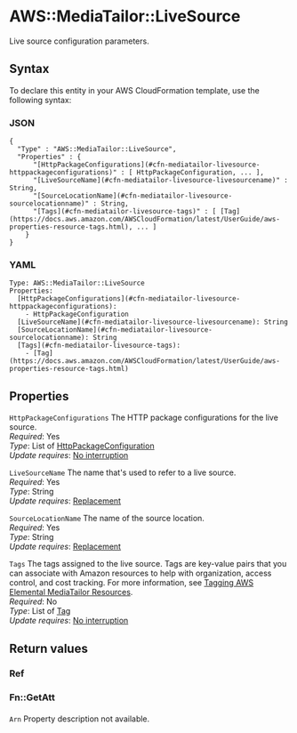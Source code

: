 # AWS::MediaTailor::LiveSource<a name="aws-resource-mediatailor-livesource"></a>

Live source configuration parameters\.

## Syntax<a name="aws-resource-mediatailor-livesource-syntax"></a>

To declare this entity in your AWS CloudFormation template, use the following syntax:

### JSON<a name="aws-resource-mediatailor-livesource-syntax.json"></a>

```
{
  "Type" : "AWS::MediaTailor::LiveSource",
  "Properties" : {
      "[HttpPackageConfigurations](#cfn-mediatailor-livesource-httppackageconfigurations)" : [ HttpPackageConfiguration, ... ],
      "[LiveSourceName](#cfn-mediatailor-livesource-livesourcename)" : String,
      "[SourceLocationName](#cfn-mediatailor-livesource-sourcelocationname)" : String,
      "[Tags](#cfn-mediatailor-livesource-tags)" : [ [Tag](https://docs.aws.amazon.com/AWSCloudFormation/latest/UserGuide/aws-properties-resource-tags.html), ... ]
    }
}
```

### YAML<a name="aws-resource-mediatailor-livesource-syntax.yaml"></a>

```
Type: AWS::MediaTailor::LiveSource
Properties: 
  [HttpPackageConfigurations](#cfn-mediatailor-livesource-httppackageconfigurations): 
    - HttpPackageConfiguration
  [LiveSourceName](#cfn-mediatailor-livesource-livesourcename): String
  [SourceLocationName](#cfn-mediatailor-livesource-sourcelocationname): String
  [Tags](#cfn-mediatailor-livesource-tags): 
    - [Tag](https://docs.aws.amazon.com/AWSCloudFormation/latest/UserGuide/aws-properties-resource-tags.html)
```

## Properties<a name="aws-resource-mediatailor-livesource-properties"></a>

`HttpPackageConfigurations`  <a name="cfn-mediatailor-livesource-httppackageconfigurations"></a>
The HTTP package configurations for the live source\.  
*Required*: Yes  
*Type*: List of [HttpPackageConfiguration](aws-properties-mediatailor-livesource-httppackageconfiguration.md)  
*Update requires*: [No interruption](https://docs.aws.amazon.com/AWSCloudFormation/latest/UserGuide/using-cfn-updating-stacks-update-behaviors.html#update-no-interrupt)

`LiveSourceName`  <a name="cfn-mediatailor-livesource-livesourcename"></a>
The name that's used to refer to a live source\.  
*Required*: Yes  
*Type*: String  
*Update requires*: [Replacement](https://docs.aws.amazon.com/AWSCloudFormation/latest/UserGuide/using-cfn-updating-stacks-update-behaviors.html#update-replacement)

`SourceLocationName`  <a name="cfn-mediatailor-livesource-sourcelocationname"></a>
The name of the source location\.  
*Required*: Yes  
*Type*: String  
*Update requires*: [Replacement](https://docs.aws.amazon.com/AWSCloudFormation/latest/UserGuide/using-cfn-updating-stacks-update-behaviors.html#update-replacement)

`Tags`  <a name="cfn-mediatailor-livesource-tags"></a>
The tags assigned to the live source\. Tags are key\-value pairs that you can associate with Amazon resources to help with organization, access control, and cost tracking\. For more information, see [Tagging AWS Elemental MediaTailor Resources](https://docs.aws.amazon.com/mediatailor/latest/ug/tagging.html)\.  
*Required*: No  
*Type*: List of [Tag](https://docs.aws.amazon.com/AWSCloudFormation/latest/UserGuide/aws-properties-resource-tags.html)  
*Update requires*: [No interruption](https://docs.aws.amazon.com/AWSCloudFormation/latest/UserGuide/using-cfn-updating-stacks-update-behaviors.html#update-no-interrupt)

## Return values<a name="aws-resource-mediatailor-livesource-return-values"></a>

### Ref<a name="aws-resource-mediatailor-livesource-return-values-ref"></a>

### Fn::GetAtt<a name="aws-resource-mediatailor-livesource-return-values-fn--getatt"></a>

#### <a name="aws-resource-mediatailor-livesource-return-values-fn--getatt-fn--getatt"></a>

`Arn`  <a name="Arn-fn::getatt"></a>
Property description not available\.